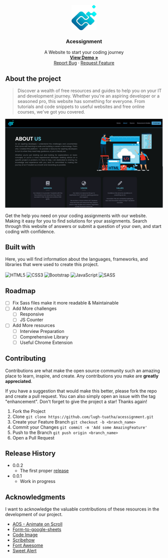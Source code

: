 <div align="center">
  <a href="https://acessignment.vercel.app/">
    <img src="Assets/img/logo/logo.png" alt="Logo" width="80" height="80">
  </a>

  <h3 align="center">Acessignment</h3>

  <p align="center">
    A Website to start your coding journey 
    <br />
    <a href="https://acessignment.vercel.app/"><strong>View Demo »</strong></a>
    <br />
    <a href="https://github.com/lugh-tuatha/acessignment/issues">Report Bug</a>
    ·
    <a href="https://github.com/lugh-tuatha/acessignment/issues">Request Feature</a>
  </p>
</div>

## About the project
> Discover a wealth of free resources and guides to help you on your IT and development journey. Whether you're an aspiring developer or a seasoned pro, this website has something for everyone. From tutorials and code snippets to useful websites and free online courses, we've got you covered.

![](Assets/img/about.png)

Get the help you need on your coding assignments with our website. Making it easy for you to find solutions for your assignments. Search through this website of answers or submit a question of your own, and start coding with confidence.

## Built with 
Here, you will find information about the languages, frameworks, and libraries that were used to create this project.
<br> <br>
![HTML5](https://img.shields.io/badge/html5-%23E34F26.svg?style=for-the-badge&logo=html5&logoColor=white)
![CSS3](https://img.shields.io/badge/css3-%231572B6.svg?style=for-the-badge&logo=css3&logoColor=white)
![Bootstrap](https://img.shields.io/badge/bootstrap-%23563D7C.svg?style=for-the-badge&logo=bootstrap&logoColor=white)
![JavaScript](https://img.shields.io/badge/javascript-%23323330.svg?style=for-the-badge&logo=javascript&logoColor=%23F7DF1E)
![SASS](https://img.shields.io/badge/SASS-hotpink.svg?style=for-the-badge&logo=SASS&logoColor=white)

## Roadmap

- [ ] Fix Sass files make it more readable & Maintainable 
- [ ] Add More challenges
    - [ ] Responsive
    - [ ] JS Counter
- [ ] Add More resources 
    - [ ] Interview Preparation
    - [ ] Comprehensive Library
    - [ ] Useful Chrome Extension

## Contributing
Contributions are what make the open source community such an amazing place to learn, inspire, and create. Any contributions you make are **greatly appreciated**.

If you have a suggestion that would make this better, please fork the repo and create a pull request. You can also simply open an issue with the tag "enhancement".
Don't forget to give the project a star! Thanks again!

1. Fork the Project
2. Clone `git clone https://github.com/lugh-tuatha/acessignment.git`
3. Create your Feature Branch `git checkout -b <branch_name>`
4. Commit your Changes `git commit -m 'Add some AmazingFeature'`
5. Push to the Branch `git push origin <branch_name>`
6. Open a Pull Request

## Release History

* 0.0.2
    * The first proper [release](https://github.com/lugh-tuatha/acessignment)
* 0.0.1
    * Work in progress

## Acknowledgments
I want to acknowledge the valuable contributions of these resources in the development of our project.
* [AOS - Animate on Scroll](https://github.com/michalsnik/aos/tree/v2)
* [Form-to-google-sheets](https://github.com/jamiewilson/form-to-google-sheets)
* [Code Image](https://app.codeimage.dev/)
* [Scribehow](https://scribehow.com/)
* [Font Awesome](https://fontawesome.com)
* [Sweet Alert](https://sweetalert2.github.io/)


